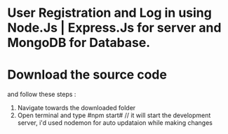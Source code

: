 # User Registration and Log in using Node.Js | Express.Js for server and MongoDB for Database.
# Download the source code 
and follow these steps : 
  
  1. Navigate towards the downloaded folder
  2. Open terminal and type #npm start# // it will start the development server, i'd used nodemon for auto updataion while making changes
  
